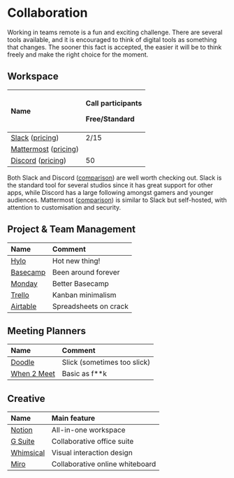 # Collaboration

Working in teams remote is a fun and exciting challenge. There are several tools available, and it is encouraged to think of digital tools as something that changes. The sooner this fact is accepted, the easier it will be to think freely and make the right choice for the moment.

## Workspace

<table>
  <thead>
    <tr>
      <th style="text-align:left">Name</th>
      <th style="text-align:left">
        <p>Call participants</p>
        <p>Free/Standard</p>
      </th>
    </tr>
  </thead>
  <tbody>
    <tr>
      <td style="text-align:left"><a href="https://slack.com/">Slack</a> (<a href="https://slack.com/intl/en-se/pricing">pricing</a>)</td>
      <td
      style="text-align:left">2/15</td>
    </tr>
    <tr>
      <td style="text-align:left"><a href="https://mattermost.com/">Mattermost</a> (<a href="https://mattermost.com/pricing/">pricing</a>)</td>
      <td
      style="text-align:left"></td>
    </tr>
    <tr>
      <td style="text-align:left"><a href="https://discord.com/">Discord</a> (<a href="https://discord.io/pricing">pricing</a>)</td>
      <td
      style="text-align:left">50</td>
    </tr>
  </tbody>
</table>

Both Slack and Discord \([comparison](https://www.chanty.com/blog/discord-vs-slack/)\) are well worth checking out. Slack is the standard  tool for several studios since it has great support for other apps, while Discord has a large following amongst gamers and younger audiences. Mattermost \([comparison](https://mattermost.com/mattermost-vs-slack/)\) is similar to Slack but self-hosted, with attention to customisation and security.

## Project & Team Management

| Name | Comment |
| :--- | :--- |
| [Hylo](https://www.hylo.com/) | Hot new thing! |
| [Basecamp](https://basecamp.com/) | Been around forever |
| [Monday](https://monday.com/) | Better Basecamp |
| [Trello](http://trello.com/) | Kanban minimalism |
| [Airtable](https://airtable.com/) | Spreadsheets on crack |

## Meeting Planners

| Name | Comment |
| :--- | :--- |
| [Doodle](https://doodle.com/) | Slick \(sometimes too slick\) |
| [When 2 Meet](https://www.when2meet.com/) | Basic as f\*\*k |

## Creative

| Name | Main feature |
| :--- | :--- |
| [Notion](https://www.notion.so/) | All-in-one workspace |
| [G Suite](https://gsuite.google.com/) | Collaborative office suite |
| [Whimsical](https://whimsical.com/) | Visual interaction design |
| [Miro](https://miro.com/) | Collaborative online whiteboard |



